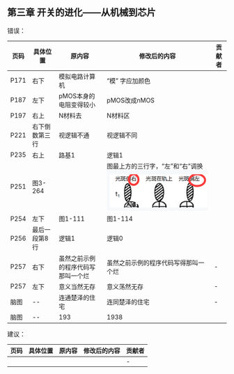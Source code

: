 ## 第三章 开关的进化——从机械到芯片

错误：

| 页码 | 具体位置               | 原内容 | 修改后的内容 | 贡献者 |
| ---- | ---------------------- | ------ | ------------ | ------ |
| P171 | 右下 | 模拟电路计算机 |“模” 字应加颜色 |  |
|P187  | 左下 |pMOS本身的电阻变得较小  | pMOS改成nMOS |  |
| P197 | 右上 |N材料去  | N材料区 |  |
|P221|右下倒数第三行|视逻辑不通|视逻辑不同|
| P235 | 右上 | 路基1 | 逻辑1 |  |
|P251|图3-264||图最上方的三行字，“左”和“右”调换  ![](assets/3-264.png)||
|P254|左下|图1-111|图1-114||
|P256|最后一段第8行|逻辑1|逻辑0||
| P257 | 右下     | 虽然之前示例的程序代码写那叫一个烂 | 虽然之前示例的程序代码写得那叫一个烂 | -      |
| P257 | 左下     | 意义当然无存                       | 意义荡然无存                         | -      |
| 脑图   |-- | 连通楚泽的住宅 | 连同楚泽的住宅 | -      |
|脑图|--|193|1938||

建议：

| 页码 | 具体位置               | 原内容 | 修改后的内容 | 贡献者 |
| ---- | ---------------------- | ------ | ------------ | ------ |
|   |  |  |  | -      |
